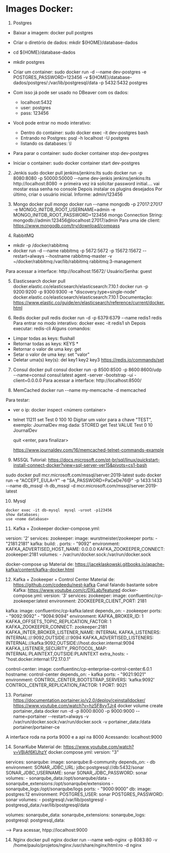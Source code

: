 # Images Docker:

1) Postgres
- Baixar a imagem: docker pull postgres
- Criar o diretório de dados: mkdir ${HOME}/database-dados
- cd ${HOME}/database-dados
- mkdir postgres
- Criar um container: sudo docker run -d --name dev-postgres -e POSTGRES_PASSWORD=123456 -v ${HOME}/database-dados/postgres/:/var/lib/postgresql/data  -p 5432:5432 postgres
- Com isso já pode ser usado no DBeaver com os dados:
	* localhost:5432
	* user: postgres
	* pass: 123456
	
- Você pode entrar no modo interativo:
	* Dentro do container: sudo docker exec -it dev-postgres bash
	* Entrando no Postgres: psql -h localhost -U postgres 
	* listando os databases: \l
	
- Para parar o container: sudo docker container stop dev-postgres
- Iniciar o container: sudo docker container start dev-postgres

	
	
2) Jenkis
sudo docker pull jenkins/jenkins:lts
sudo docker run -p 8080:8080 -p 50000:50000 --name dev-jenkis jenkins/jenkins:lts
http://localhost:8080 -> primeira vez irá solicitar password initial.... vai mostar essa senha no console
Depois instalar os plugins desejados
Por último, criar o usuário inicial. Informe: admin/123456


3) Mongo
docker pull mongo
docker run --name mongodb -p 27017:27017 -e MONGO_INITDB_ROOT_USERNAME=admin -e MONGO_INITDB_ROOT_PASSWORD=123456 mongo
Connection String: mongodb://admin:123456@localhost:27017/admin
Para uma ide client: https://www.mongodb.com/try/download/compass


4) RabbitMQ
- mkdir -p /docker/rabbitmq
- docker run -d --name rabbitmq -p 5672:5672 -p 15672:15672 --restart=always  --hostname rabbitmq-master -v ~/docker/rabbitmq:/var/lib/rabbitmq rabbitmq:3-management
 
Para acessar a interface: http://localhost:15672/
Usuário/Senha: guest
 

 
5) Elasticsearch
docker pull docker.elastic.co/elasticsearch/elasticsearch:7.10.1
docker run -p 9200:9200 -p 9300:9300 -e "discovery.type=single-node" docker.elastic.co/elasticsearch/elasticsearch:7.10.1
Documentação: https://www.elastic.co/guide/en/elasticsearch/reference/current/docker.html

6) Redis
docker pull redis
docker run -d -p 6379:6379 --name redis1 redis
Para entrar no modo interativo: docker exec -it redis1 sh
Depois executar: redis-cli
Alguns comandos:
- Limpar todas as keys: flushall
- Retornar todas as keys: KEYS *
- Retornar o valor de uma key: get <nome da key>
- Setar o valor de uma key: set <nome da key> "valor"
- Deletar uma(s) key(s): del key1 key2 key3
https://redis.io/commands/set


7) Consul
docker pull consul
docker run  -p 8500:8500 -p 8600:8600/udp --name=consul consul:latest agent -server -bootstrap -ui -client=0.0.0.0
Para acessar a interface: http://localhost:8500/


8) MemCached
docker run --name my-memcache -d memcached

Para testar: 
- ver o ip: docker inspect <número container>
- telnet <ip> 11211
	set Test 0 100 10 <enter>
		Digitar um valor para a chave "TEST", exemplo: JournalDev <enter> msg dada: STORED
    get Test 
		VALUE Test 0 10
		JournalDev
	
	quit <enter, para finalizar>
	
	https://www.journaldev.com/16/memcached-telnet-commands-example



9) MSSQL
Tutorial: 
https://docs.microsoft.com/pt-br/sql/linux/quickstart-install-connect-docker?view=sql-server-ver15&pivots=cs1-bash
 
 
sudo docker pull mcr.microsoft.com/mssql/server:2019-latest
sudo docker run -e "ACCEPT_EULA=Y" -e "SA_PASSWORD=PaCeDe76@"  -p 1433:1433 --name db_mssql -h db_mssql -d mcr.microsoft.com/mssql/server:2019-latest

	
10) Mysql
```docker run --name db-mysql -e MYSQL_ROOT_PASSWORD=123456 -p 3306:3306 -d mysql:5.7
docker exec -it db-mysql  mysql -uroot -p123456	
show databases;
use <nome database>
```

11) Kafka + Zookeeper
docker-compose.yml:

version: '2'
services:
  zookeeper:
    image: wurstmeister/zookeeper
    ports:
      - "2181:2181"
  kafka:
    build: .
    ports:
      - "9092"
    environment:
      KAFKA_ADVERTISED_HOST_NAME: 0.0.0.0
      KAFKA_ZOOKEEPER_CONNECT: zookeeper:2181
    volumes:
      - /var/run/docker.sock:/var/run/docker.sock

docker-compose up
Material de: https://jaceklaskowski.gitbooks.io/apache-kafka/content/kafka-docker.html


12) Kafka + Zookeeper + Control Center
Material de: https://github.com/codeedu/nest-kafka
Canal falando bastante sobre Kafka: https://www.youtube.com/c/DXLab/featured
docker-compose.yml:
version: '3'
services:
  zookeeper:
    image: confluentinc/cp-zookeeper:latest
    environment:
      ZOOKEEPER_CLIENT_PORT: 2181

  kafka:
    image: confluentinc/cp-kafka:latest
    depends_on:
      - zookeeper
    ports:
      - "9092:9092"
      - "9094:9094"
    environment:
      KAFKA_BROKER_ID: 1
      KAFKA_OFFSETS_TOPIC_REPLICATION_FACTOR: 1
      KAFKA_ZOOKEEPER_CONNECT: zookeeper:2181
      KAFKA_INTER_BROKER_LISTENER_NAME: INTERNAL
      KAFKA_LISTENERS: INTERNAL://:9092,OUTSIDE://:9094
      KAFKA_ADVERTISED_LISTENERS: INTERNAL://kafka:9092,OUTSIDE://host.docker.internal:9094
      KAFKA_LISTENER_SECURITY_PROTOCOL_MAP: INTERNAL:PLAINTEXT,OUTSIDE:PLAINTEXT
    extra_hosts:
      - "host.docker.internal:172.17.0.1"

  control-center:
    image: confluentinc/cp-enterprise-control-center:6.0.1
    hostname: control-center
    depends_on:
      - kafka
    ports:
      - "9021:9021"
    environment:
      CONTROL_CENTER_BOOTSTRAP_SERVERS: 'kafka:9092'
      CONTROL_CENTER_REPLICATION_FACTOR: 1
      PORT: 9021


13) Portainer
https://documentation.portainer.io/v2.0/deploy/ceinstalldocker/
https://www.youtube.com/watch?v=hz5F8vyTJr4
docker volume create portainer_data
docker run -d -p 8000:8000 -p 9000:9000 --name=portainer --restart=always -v /var/run/docker.sock:/var/run/docker.sock -v portainer_data:/data portainer/portainer-ce

A interface roda na porta 9000 e a api na 8000
Acessando: localhost:9000

14) SonarKube 
Material de: https://www.youtube.com/watch?v=VBjAf6KUhzY
docker.compose.yml:
version: "3"

services:
  sonarqube:
    image: sonarqube:8-community
    depends_on:
      - db
    environment:
      SONAR_JDBC_URL: jdbc:postgresql://db:5432/sonar
      SONAR_JDBC_USERNAME: sonar
      SONAR_JDBC_PASSWORD: sonar
    volumes:
      - sonarqube_data:/opt/sonarqube/data
      - sonarqube_extensions:/opt/sonarqube/extensions
      - sonarqube_logs:/opt/sonarqube/logs
    ports:
      - "9000:9000"
  db:
    image: postgres:12
    environment:
      POSTGRES_USER: sonar
      POSTGRES_PASSWORD: sonar
    volumes:
      - postgresql:/var/lib/postgresql
      - postgresql_data:/var/lib/postgresql/data

volumes:
  sonarqube_data:
  sonarqube_extensions:
  sonarqube_logs:
  postgresql:
  postgresql_data:

  --> Para acessar, htpp://localhost:9000

14) Nginx
docker pull nginx
docker run --name web-nginx -p 8083:80 -v /home/paulo/projetos/nginx:/usr/share/nginx/html:ro -d nginx